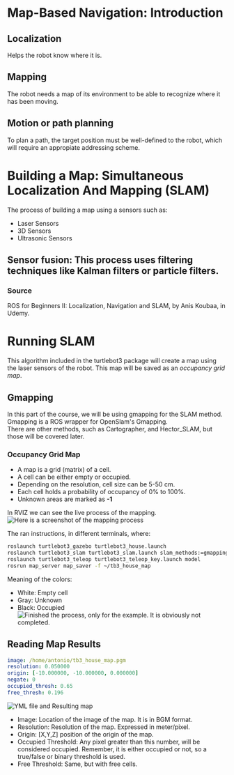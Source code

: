 # Map-Based Navigation: Introduction
## Localization
Helps the robot know where it is. 

## Mapping
The robot needs a map of its environment to be able to recognize where it has been moving.

## Motion or path planning
To plan a path, the target position must be well-defined to the robot, which will require an appropiate addressing scheme. 


# Building a Map: Simultaneous Localization And Mapping (SLAM)

The process of building a map using a sensors such as:
* Laser Sensors
* 3D Sensors 
* Ultrasonic Sensors

## Sensor fusion: This process uses filtering techniques like Kalman filters or particle filters. 


### Source
ROS for Beginners II: Localization, Navigation and SLAM, by Anis Koubaa, in Udemy.  


# Running SLAM

This algorithm included in the turtlebot3 package will create a map using the laser sensors of the robot. This map will be saved as an *occupancy grid map*. 

## Gmapping

In this part of the course, we will be using gmapping for the SLAM method. Gmapping is a ROS wrapper for OpenSlam's Gmapping.  
There are other methods, such as Cartographer, and Hector_SLAM, but those will be covered later. 

### Occupancy Grid Map

* A map is a grid (matrix) of a cell.
* A cell can be either empty or occupied. 
* Depending on the resolution, cell size can be 5-50 cm. 
* Each cell holds a probability of occupancy of 0% to 100%.
* Unknown areas are marked as **-1**

In RVIZ we can see the live process of the mapping.  
![Here is a screenshot of the mapping process](https://meh.com)

The ran instructions, in different terminals, where: 
```bash
roslaunch turtlebot3_gazebo turtlebot3_house.launch
roslaunch turtlebot3_slam turtlebot3_slam.launch slam_methods:=gmapping
roslaunch turtlebot3_teleop turtlebot3_teleop_key.launch model
rosrun map_server map_saver -f ~/tb3_house_map
```

Meaning of the colors: 
* White: Empty cell
* Gray: Unknown
* Black: Occupied
![Finished the process, only for the example. It is obviously not completed.](https://meh.com)
## Reading Map Results
```yaml
image: /home/antonio/tb3_house_map.pgm
resolution: 0.050000
origin: [-10.000000, -10.000000, 0.000000]
negate: 0
occupied_thresh: 0.65
free_thresh: 0.196
```
![YML file and Resulting map](https://meh.com)
* Image: Location of the image of the map. It is in BGM format.
* Resolution: Resolution of the map. Expressed in meter/pixel. 
* Origin: [X,Y,Z] position of the origin of the map. 
* Occupied Threshold: Any pixel greater than this number, will be considered occupied. Remember, it is either occupied or not, so a true/false or binary threshold is used. 
* Free Threshold: Same, but with free cells. 